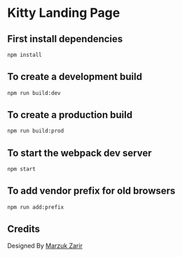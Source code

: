 # Kitty Landing Page

## First install dependencies
```sh
npm install
```

## To create a development build
```sh
npm run build:dev
```

## To create a production build
```sh
npm run build:prod
```

## To start the webpack dev server
```sh
npm start
```

## To add vendor prefix for old browsers
```sh
npm run add:prefix
```

## Credits
Designed By [Marzuk Zarir](https://github.com/marzuk-zarir)
